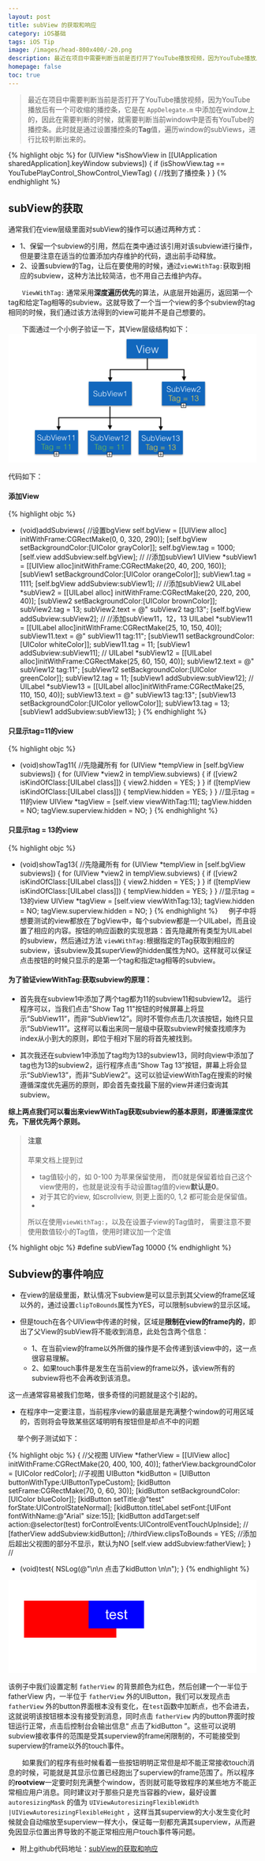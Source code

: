 ```yaml
---
layout: post
title: subView 的获取和响应
category: iOS基础
tags: iOS Tip
image: /images/head-800x400/-20.png
description: 最近在项目中需要判断当前是否打开了YouTube播放视频，因为YouTube播放后有一个可收缩的播控条，它是在 `AppDelegate.m` 中添加在window上的，因此在需要判断的时候，就需要判断当前window的subViews中是否有YouTube的播控条View。此时就是通过设置播控条的**Tag**值，遍历window的subViews，进行比较判断出来的。
homepage: false
toc: true
---
```


<!--more-->

> 最近在项目中需要判断当前是否打开了YouTube播放视频，因为YouTube播放后有一个可收缩的播控条，它是在 `AppDelegate.m` 中添加在window上的，因此在需要判断的时候，就需要判断当前window中是否有YouTube的播控条。此时就是通过设置播控条的**Tag**值，遍历window的subViews，进行比较判断出来的。

{% highlight objc  %}
for (UIView *isShowView in [[UIApplication sharedApplication].keyWindow subviews]) {
            if (isShowView.tag == YouTubePlayControl_ShowControl_ViewTag) {
            //找到了播控条
	}
}
{% endhighlight %}

## subView的获取

通常我们在view层级里面对subView的操作可以通过两种方式：

* 1、保留一个subview的引用，然后在类中通过该引用对该subview进行操作，但是要注意在适当的位置添加内存维护的代码，退出前手动释放。
* 2、设置subview的Tag，让后在要使用的时候，通过`viewWithTag:`获取到相应的subview，这种方法比较简洁，也不用自己去维护内存。

　　`ViewWithTag:` 通常采用**深度遍历优先**的算法，从底层开始遍历，返回第一个tag和给定Tag相等的subview。这就导致了一个当一个view的多个subview的tag相同的时候，我们通过该方法得到的view可能并不是自己想要的。

　　下面通过一个小例子验证一下，其View层级结构如下：
　　
![subViews](/images/2015/12/subView1.png "View层级结构")

代码如下：
　
#### 添加View

{% highlight objc  %}
- (void)addSubviews{
    //设置bgView
    self.bgView = [[UIView alloc] initWithFrame:CGRectMake(0, 0, 320, 290)];
    [self.bgView setBackgroundColor:[UIColor grayColor]];
    self.bgView.tag = 1000;
    [self.view addSubview:self.bgView];
    //
    //添加subView1
    UIView *subView1 = [[UIView alloc]initWithFrame:CGRectMake(20, 40, 200, 160)];
    [subView1 setBackgroundColor:[UIColor orangeColor]];
    subView1.tag = 1111;
    [self.bgView addSubview:subView1];
    //
    //添加subView2
    UILabel *subView2 = [[UILabel alloc] initWithFrame:CGRectMake(20, 220, 200, 40)];
    [subView2 setBackgroundColor:[UIColor brownColor]];
    subView2.tag = 13;
    subView2.text = @"  subView2 tag:13";
    [self.bgView addSubview:subView2];
    //
    //添加subView11，12，13
    UILabel *subView11 = [[UILabel alloc]initWithFrame:CGRectMake(25, 10, 150, 40)];
    subView11.text = @"  subView11 tag:11";
    [subView11 setBackgroundColor:[UIColor whiteColor]];
    subView11.tag = 11;
    [subView1 addSubview:subView11];
    //
    UILabel *subView12 = [[UILabel alloc]initWithFrame:CGRectMake(25, 60, 150, 40)];
    subView12.text = @"  subView12 tag:11";
    [subView12 setBackgroundColor:[UIColor greenColor]];
    subView12.tag = 11;
    [subView1 addSubview:subView12];
    //
    UILabel *subView13 = [[UILabel alloc]initWithFrame:CGRectMake(25, 110, 150, 40)];
    subView13.text = @"  subView13 tag:13";
    [subView13 setBackgroundColor:[UIColor yellowColor]];
    subView13.tag = 13;
    [subView1 addSubview:subView13];
}
{% endhighlight %}

#### 只显示tag=11的view

{% highlight objc  %}
- (void)showTag11{
    //先隐藏所有
    for (UIView *tempView in [self.bgView subviews]) {
        for (UIView *view2 in tempView.subviews) {
            if ([view2 isKindOfClass:[UILabel class]]) {
                view2.hidden = YES;
            }
        }
        if ([tempView isKindOfClass:[UILabel class]]) {
            tempView.hidden = YES;
        }
    }
    //显示tag = 11的view
    UIView *tagView = [self.view viewWithTag:11];
    tagView.hidden = NO;
    tagView.superview.hidden = NO;
}
{% endhighlight %}

#### 只显示tag = 13的view

{% highlight objc  %}
- (void)showTag13{
    //先隐藏所有
    for (UIView *tempView in [self.bgView subviews]) {
        for (UIView *view2 in tempView.subviews) {
            if ([view2 isKindOfClass:[UILabel class]]) {
                view2.hidden = YES;
            }
        }
        if ([tempView isKindOfClass:[UILabel class]]) {
            tempView.hidden = YES;
        }
    }
    //显示tag = 13的view
    UIView *tagView = [self.view viewWithTag:13];
    tagView.hidden = NO;
    tagView.superview.hidden = NO;
}
{% endhighlight %}
　
    例子中将想要测试的view都放在了bgView中，每个subview都是一个UILabel，而且设置了相应的内容。按钮的响应函数的实现思路：首先隐藏所有类型为UILabel的subview，然后通过方法 `viewWithTag:`根据指定的Tag获取到相应的subview，该subview及其superView的hidden属性为NO。这样就可以保证点击按钮的时候只显示的是第一个tag和指定tag相等的subview。

#### 为了验证viewWithTag:获取subview的原理：

* 首先我在subview1中添加了两个tag都为11的subview11和subview12。 运行程序可以，当我们点击"Show Tag 11"按钮的时候屏幕上将显示“SubView11”，而非“SubView12”。同时不管你点击几次该按钮，始终只显示“SubView11”。这样可以看出来同一层级中获取subview时候查找顺序为index从小到大的原则，即位于相对下层的将首先被找到。

* 其次我还在subview1中添加了tag均为13的subview13，同时向view中添加了tag也为13的subview2，运行程序点击“Show Tag 13”按钮，屏幕上将会显示“SubView13”，而非“SubView2”。这可以验证viewWithTag在搜索的时候遵循深度优先遍历的原则，即会首先查找最下层的view并递归查询其subview。

**综上两点我们可以看出来viewWithTag获取subview的基本原则，即遵循深度优先，下层优先两个原则。**

> #### 注意
> 苹果文档上提到过
> 
> * tag值较小的，如 0-100 为苹果保留使用， 而0就是保留着给自己这个view使用的，也就是说没有手动设置tag值的view**默认是0**。
> * 对于其它的view, 如scrollview, 则更上面的0, 1,2 都可能会是保留值。 
> * 
> 所以在使用`viewWithTag:`，以及在设置子view的Tag值时， 需要注意不要使用数值较小的Tag值，使用时建议加一个定值

{% highlight objc  %}
#define subViewTag   10000
{% endhighlight %}

## Subview的事件响应

* 在view的层级里面，默认情况下subview是可以显示到其父view的frame区域以外的，通过设置`clipToBounds`属性为YES，可以限制subview的显示区域。

* 但是touch在各个UIView中传递的时候，区域是**限制在view的frame内的**，即出了父View的subView将不能收到消息，此处包含两个信息：

	* 1、在当前view的frame以外所做的操作是不会传递到该view中的，这一点很容易理解。
	* 2、如果touch事件是发生在当前view的frame以外，该view所有的subview将也不会再收到该消息。

这一点通常容易被我们忽略，很多奇怪的问题就是这个引起的。

* 在程序中一定要注意，当前程序view的最底层是充满整个window的可用区域的，否则将会导致某些区域明明有按钮但是却点不中的问题

　
举个例子测试如下：

{% highlight objc  %}
{
	//父视图
	UIView *fatherView = [[UIView alloc] initWithFrame:CGRectMake(20, 400, 100, 40)];
	fatherView.backgroundColor = [UIColor redColor];
	//子视图
	UIButton *kidButton = [UIButton buttonWithType:UIButtonTypeCustom];
	[kidButton setFrame:CGRectMake(70, 0, 60, 30)];
	[kidButton setBackgroundColor:[UIColor blueColor]];
	[kidButton setTitle:@"test" forState:UIControlStateNormal];
	[kidButton.titleLabel setFont:[UIFont fontWithName:@"Arial" size:15]];
	[kidButton addTarget:self action:@selector(test) forControlEvents:UIControlEventTouchUpInside];
	//
	[fatherView addSubview:kidButton];
	//thirdView.clipsToBounds = YES; //添加后超出父视图的部分不显示，默认为NO
	[self.view addSubview:fatherView];
}
//
- (void)test{
    NSLog(@"\n\n 点击了kidButton \n\n");
}
{% endhighlight %}


![subView2](/images/2015/12/subView2.png "View的响应")


该例子中我们设置定制 `fatherView` 的背景颜色为红色，然后创建一个一半位于 fatherView 内，一半位于 `fatherView` 外的UIButton，我们可以发现点击 `fatherView` 外的button界面根本没有变化，在`test`函数中加断点，也不会进去，这就说明该按钮根本没有接受到消息，同时点击 `fatherView` 内的button界面时按钮运行正常，点击后控制台会输出信息“ 点击了kidButton ”。这些可以说明subview接收事件的范围是受其superview的frame闲限制的，不可能接受到superview的frame以外的touch事件。

　　如果我们的程序有些时候看着一些按钮明明正常但是却不能正常接收touch消息的时候，可能就是其显示位置已经跑出了superview的frame范围了。所以程序的**rootview**一定要时刻充满整个window，否则就可能导致程序的某些地方不能正常相应用户消息。同时建议对于那些只是充当容器的view，最好设置 `autoresizingMask` 的值为 `UIViewAutoresizingFlexibleWidth |UIViewAutoresizingFlexibleHeight` ，这样当其superview的大小发生变化时候就会自动缩放至superview一样大小，保证每一刻都充满其superview，从而避免因显示位置出界导致的不能正常相应用户touch事件等问题。

* 附上github代码地址：[subView的获取和响应](https://github.com/Vanbein/SubViewObtainAndResponse)
　
　
　
　
　
　
　
　

